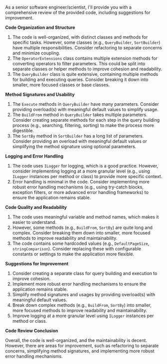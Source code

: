 As a senior software engineer/scientist, I'll provide you with a comprehensive review of the provided code, including suggestions for improvement.

**Code Organization and Structure**

1. The code is well-organized, with distinct classes and methods for specific tasks. However, some classes (e.g., `QueryBuilder`, `SortBuilder`) have multiple responsibilities. Consider refactoring to separate concerns and minimize coupling.
2. The `OperatorExtensions` class contains multiple extension methods for converting operators to filter parameters. This could be split into separate classes or helper methods to improve cohesion and readability.
3. The `QueryBuilder` class is quite extensive, containing multiple methods for building and executing queries. Consider breaking it down into smaller, more focused classes or base classes.

**Method Signatures and Usability**

1. The `Execute` methods in `QueryBuilder` have many parameters. Consider providing overload(s) with meaningful default values to simplify usage.
2. The `BuildFrom` method in `QueryBuilder` takes multiple parameters. Consider creating separate methods for each step in the query building process (e.g., searching, filtering, sorting) to make the process more digestible.
3. The `SortBy` method in `SortBuilder` has a long list of parameters. Consider providing an overload with meaningful default values or simplifying the method signature using optional parameters.

**Logging and Error Handling**

1. The code uses `ILogger` for logging, which is a good practice. However, consider implementing logging at a more granular level (e.g., using `ILogger` instances per method or class) to provide more specific context.
2. Error handling is minimal in the code. Consider implementing more robust error handling mechanisms (e.g., using try-catch blocks, exception filters, or more advanced error handling frameworks) to ensure the application remains stable.

**Code Quality and Readability**

1. The code uses meaningful variable and method names, which makes it easier to understand.
2. However, some methods (e.g., `BuildFrom`, `SortBy`) are quite long and complex. Consider breaking them down into smaller, more focused methods to improve readability and maintainability.
3. The code contains some hardcoded values (e.g., `DefaultPageSize`, `stringComparison`). Consider replacing these with configurable constants or settings to make the application more flexible.

**Suggestions for Improvement**

1. Consider creating a separate class for query building and execution to improve cohesion.
2. Implement more robust error handling mechanisms to ensure the application remains stable.
3. Simplify method signatures and usages by providing overload(s) with meaningful default values.
4. Break down complex methods (e.g., `BuildFrom`, `SortBy`) into smaller, more focused methods to improve readability and maintainability.
5. Improve logging at a more granular level using `ILogger` instances per method or class.

**Code Review Conclusion**

Overall, the code is well-organized, and the maintainability is decent. However, there are areas for improvement, such as refactoring to separate concerns, simplifying method signatures, and implementing more robust error handling mechanisms.